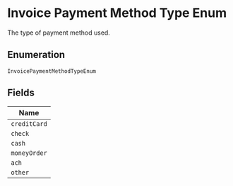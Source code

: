 
# Invoice Payment Method Type Enum

The type of payment method used.

## Enumeration

`InvoicePaymentMethodTypeEnum`

## Fields

| Name |
|  --- |
| `creditCard` |
| `check` |
| `cash` |
| `moneyOrder` |
| `ach` |
| `other` |

